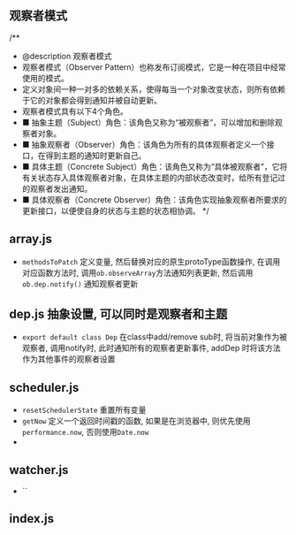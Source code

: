## 观察者模式
/**
* @description 观察者模式
* 观察者模式（Observer Pattern）也称发布订阅模式，它是一种在项目中经常使用的模式。
* 定义对象间一种一对多的依赖关系，使得每当一个对象改变状态，则所有依赖于它的对象都会得到通知并被自动更新。
* 观察者模式具有以下4个角色。
* ■ 抽象主题（Subject）角色：该角色又称为“被观察者”，可以增加和删除观察者对象。
* ■ 抽象观察者（Observer）角色：该角色为所有的具体观察者定义一个接口，在得到主题的通知时更新自己。
* ■ 具体主题（Concrete Subject）角色：该角色又称为“具体被观察者”，它将有关状态存入具体观察者对象，在具体主题的内部状态改变时，给所有登记过的观察者发出通知。
* ■ 具体观察者（Concrete Observer）角色：该角色实现抽象观察者所要求的更新接口，以便使自身的状态与主题的状态相协调。
*/

## array.js
* `methodsToPatch` 定义变量, 然后替换对应的原生protoType函数操作, 在调用对应函数方法时, 调用`ob.observeArray`方法通知列表更新, 然后调用`ob.dep.notify()` 通知观察者更新

## dep.js 抽象设置, 可以同时是观察者和主题
* `export default class Dep` 在class中add/remove sub时, 将当前对象作为被观察者, 调用notify时, 此时通知所有的观察者更新事件, addDep 时将该方法作为其他事件的观察者设置

## scheduler.js
* `resetSchedulerState` 重置所有变量
* `getNow` 定义一个返回时间戳的函数, 如果是在浏览器中, 则优先使用`performance.now`, 否则使用`Date.now`
* 

## watcher.js
* ``





## index.js
